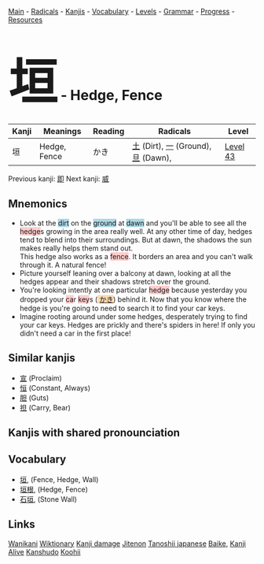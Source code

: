 <style> bigfont {font-size: 100px}</style>
[Main](../README.md) -
[Radicals](../radicals.md) -
[Kanjis](../kanjis.md) -
[Vocabulary](../vocabulary.md) -
[Levels](../levels.md) -
[Grammar](../grammar.md) - 
[Progress](../progress.md) -
[Resources](../resources.md)
# <bigfont> 垣</bigfont> - Hedge, Fence 

| Kanji | Meanings | Reading | Radicals | Level |
| --- | --- | --- | --- | --- |
| 垣 | Hedge, Fence | かき | [土](../radicals/土.md) (Dirt), [一](../radicals/一.md) (Ground), [旦](../radicals/旦.md) (Dawn),  | [Level 43](../levels/wk_level43.md) |

Previous kanji: [即](即.md) Next kanji: [威](威.md) 

## Mnemonics
 * Look at the <span style="background-color:#ADD8E6"> dirt</span> on the <span style="background-color:#ADD8E6"> ground</span> at <span style="background-color:#ADD8E6"> dawn</span> and you'll be able to see all the <span style="background-color:#ffcccb"> hedge</span>s growing in the area really well. At any other time of day, hedges tend to blend into their surroundings. But at dawn, the shadows the sun makes really helps them stand out.<br />This hedge also works as a <span style="background-color:#ffcccb"> fence</span>. It borders an area and you can't walk through it. A natural fence!
* Picture yourself leaning over a balcony at dawn, looking at all the hedges appear and their shadows stretch over the ground.
* You're looking intently at one particular <span style="background-color:#ffcccb"> hedge</span> because yesterday you dropped your <span style="background-color:#ffcccb"> ca</span>r <span style="background-color:#ffcccb"> key</span>s (<span style="background-color:#fed8b1"> [かき](https://jisho.org/search/かき)</span>) behind it. Now that you know where the hedge is you're going to need to search it to find your car keys.
* Imagine rooting around under some hedges, desperately trying to find your car keys. Hedges are prickly and there's spiders in here! If only you didn't need a car in the first place!


## Similar kanjis
 * [宣](宣.md) (Proclaim)
* [恒](恒.md) (Constant, Always)
* [胆](胆.md) (Guts)
* [担](担.md) (Carry, Bear)



## Kanjis with shared pronounciation
 


## Vocabulary
 * [垣](../vocabulary/垣.md), (Fence, Hedge, Wall)
* [垣根](../vocabulary/垣.md), (Hedge, Fence)
* [石垣](../vocabulary/垣.md), (Stone Wall)




## Links 


[Wanikani](https://www.wanikani.com/kanji/垣)
[Wiktionary](https://en.wiktionary.org/wiki/垣)
[Kanji damage](http://www.kanjidamage.com/kanji/search?utf8=✓&q=垣)
[Jitenon](https://jitenon.com/kanji/垣)
[Tanoshii japanese](https://www.tanoshiijapanese.com/dictionary/kanji.cfm?k=垣)
[Baike](https://baike.baidu.com/item/垣),
[Kanji Alive](https://app.kanjialive.com/垣)
[Kanshudo](https://www.kanshudo.com/searchmn?q=垣)
[Koohii](https://kanji.koohii.com/study/kanji/垣)

